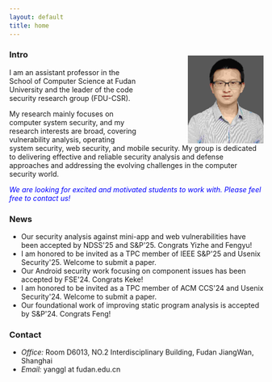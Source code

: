 ```yaml
---
layout: default
title: home
---
```



<img width="150px"  style="float:right; margin-left:100px;margin-top:20px;" src="./pictures/self.jpg">

### Intro
   
I am an assistant professor in the School of Computer Science at Fudan University and the leader of the code security research group (FDU-CSR). 

My research mainly focuses on computer system security, and my research interests are broad, covering vulnerability analysis, operating system security, web security, and mobile security. My group is dedicated to delivering effective and reliable security analysis and defense approaches and addressing the evolving challenges in the computer security world.
   
<span style="color:blue">*We are looking for excited and motivated students to work with. Please feel free to contact us!*</span>  


### News
- Our security analysis against mini-app and web vulnerabilities have been accepted by NDSS'25 and S&P'25. Congrats Yizhe and Fengyu!
- I am honored to be invited as a TPC member of IEEE S&P'25 and Usenix Security'25. Welcome to submit a paper.   
- Our Android security work focusing on component issues has been accepted by FSE'24. Congrats Keke!
- I am honored to be invited as a TPC member of ACM CCS'24 and Usenix Security'24. Welcome to submit a paper.   
- Our foundational work of improving static program analysis is accepted by S&P'24. Congrats Feng!  

### Contact

- <em>Office:</em> Room D6013, NO.2 Interdisciplinary Building, Fudan JiangWan, Shanghai
- <em>Email:</em> yanggl at fudan.edu.cn

